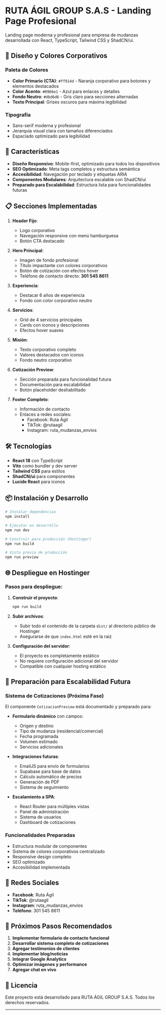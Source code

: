 # RUTA ÁGIL GROUP S.A.S - Landing Page Profesional

Landing page moderna y profesional para empresa de mudanzas desarrollada con React, TypeScript, Tailwind CSS y ShadCN/ui.

## 🎨 Diseño y Colores Corporativos

### Paleta de Colores
- **Color Primario (CTA)**: `#ff914d` - Naranja corporativo para botones y elementos destacados
- **Color Acento**: `#0966e1` - Azul para enlaces y detalles
- **Fondo Neutro**: `#dbd6d6` - Gris claro para secciones alternadas
- **Texto Principal**: Grises oscuros para máxima legibilidad

### Tipografía
- Sans-serif moderna y profesional
- Jerarquía visual clara con tamaños diferenciados
- Espaciado optimizado para legibilidad

## 🚀 Características

- **Diseño Responsivo**: Mobile-first, optimizado para todos los dispositivos
- **SEO Optimizado**: Meta tags completos y estructura semántica
- **Accesibilidad**: Navegación por teclado y etiquetas ARIA
- **Componentes Modulares**: Arquitectura escalable con ShadCN/ui
- **Preparado para Escalabilidad**: Estructura lista para funcionalidades futuras

## 📋 Secciones Implementadas

1. **Header Fijo**: 
   - Logo corporativo
   - Navegación responsive con menú hamburguesa
   - Botón CTA destacado

2. **Hero Principal**: 
   - Imagen de fondo profesional
   - Título impactante con colores corporativos
   - Botón de cotización con efectos hover
   - Teléfono de contacto directo: **301 545 8611**

3. **Experiencia**: 
   - Destacar 6 años de experiencia
   - Fondo con color corporativo neutro

4. **Servicios**: 
   - Grid de 4 servicios principales
   - Cards con iconos y descripciones
   - Efectos hover suaves

5. **Misión**: 
   - Texto corporativo completo
   - Valores destacados con iconos
   - Fondo neutro corporativo

6. **Cotización Preview**: 
   - Sección preparada para funcionalidad futura
   - Documentación para escalabilidad
   - Botón placeholder deshabilitado

7. **Footer Completo**: 
   - Información de contacto
   - Enlaces a redes sociales:
     - Facebook: Ruta Ágil
     - TikTok: @rutaagil
     - Instagram: ruta_mudanzas_envios

## 🛠️ Tecnologías

- **React 18** con TypeScript
- **Vite** como bundler y dev server
- **Tailwind CSS** para estilos
- **ShadCN/ui** para componentes
- **Lucide React** para iconos

## 📦 Instalación y Desarrollo

```bash
# Instalar dependencias
npm install

# Ejecutar en desarrollo
npm run dev

# Construir para producción (Hostinger)
npm run build

# Vista previa de producción
npm run preview
```

## 🌐 Despliegue en Hostinger

### Pasos para despliegue:

1. **Construir el proyecto**:
   ```bash
   npm run build
   ```

2. **Subir archivos**:
   - Subir todo el contenido de la carpeta `dist/` al directorio público de Hostinger
   - Asegurarse de que `index.html` esté en la raíz

3. **Configuración del servidor**:
   - El proyecto es completamente estático
   - No requiere configuración adicional del servidor
   - Compatible con cualquier hosting estático

## 🔮 Preparación para Escalabilidad Futura

### Sistema de Cotizaciones (Próxima Fase)
El componente `CotizacionPreview` está documentado y preparado para:

- **Formulario dinámico** con campos:
  - Origen y destino
  - Tipo de mudanza (residencial/comercial)
  - Fecha programada
  - Volumen estimado
  - Servicios adicionales

- **Integraciones futuras**:
  - EmailJS para envío de formularios
  - Supabase para base de datos
  - Cálculo automático de precios
  - Generación de PDF
  - Sistema de seguimiento

- **Escalamiento a SPA**:
  - React Router para múltiples vistas
  - Panel de administración
  - Sistema de usuarios
  - Dashboard de cotizaciones

### Funcionalidades Preparadas
- Estructura modular de componentes
- Sistema de colores corporativos centralizado
- Responsive design completo
- SEO optimizado
- Accesibilidad implementada

## 📱 Redes Sociales

- **Facebook**: Ruta Ágil
- **TikTok**: @rutaagil
- **Instagram**: ruta_mudanzas_envios
- **Teléfono**: 301 545 8611

## 🎯 Próximos Pasos Recomendados

1. **Implementar formulario de contacto funcional**
2. **Desarrollar sistema completo de cotizaciones**
3. **Agregar testimonios de clientes**
4. **Implementar blog/noticias**
5. **Integrar Google Analytics**
6. **Optimizar imágenes y performance**
7. **Agregar chat en vivo**

## 📄 Licencia

Este proyecto está desarrollado para RUTA ÁGIL GROUP S.A.S. Todos los derechos reservados.

---
